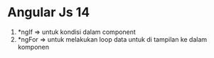 # Angular Js 14

1. \*ngIf => untuk kondisi dalam component
2. \*ngFor => untuk melakukan loop data untuk di tampilan ke dalam komponen
